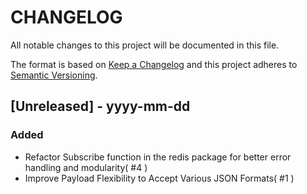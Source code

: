 # CHANGELOG

All notable changes to this project will be documented in this file.

The format is based on [Keep a Changelog](http://keepachangelog.com/)
and this project adheres to [Semantic Versioning](http://semver.org/).

## [Unreleased] - yyyy-mm-dd

### Added

- Refactor Subscribe function in the redis package for better error handling and modularity( #4 )
- Improve Payload Flexibility to Accept Various JSON Formats( #1 )
